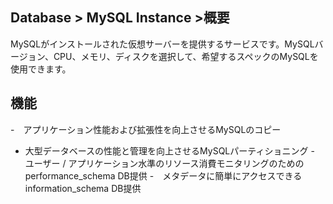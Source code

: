 ## Database > MySQL Instance >概要

MySQLがインストールされた仮想サーバーを提供するサービスです。MySQLバージョン、CPU、メモリ、ディスクを選択して、希望するスペックのMySQLを使用できます。

## 機能

-　アプリケーション性能および拡張性を向上させるMySQLのコピー
- 大型データベースの性能と管理を向上させるMySQLパーティショニング
-　ユーザー / アプリケーション水準のリソース消費モニタリングのためのperformance_schema DB提供
-　メタデータに簡単にアクセスできるinformation_schema DB提供
